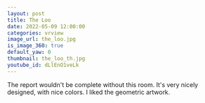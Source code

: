 ```yaml
---
layout: post
title: The Loo
date: 2022-05-09 12:00:00
categories: vrview
image_url: the_loo.jpg
is_image_360: true
default_yaw: 0
thumbnail: the_loo_th.jpg
youtube_id: dLlEnO1veLk
---
```

The report wouldn't be complete without this room. It's very nicely designed, with nice colors. I liked the geometric artwork.
